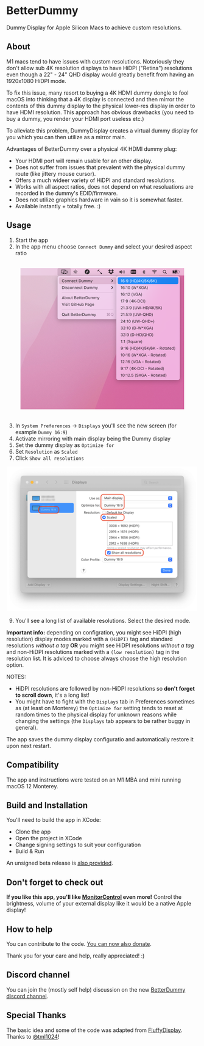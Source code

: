 # BetterDummy

Dummy Display for Apple Silicon Macs to achieve custom resolutions.

## About

M1 macs tend to have issues with custom resolutions. Notoriously they don't allow sub 4K resolution displays to have HiDPI ("Retina") resolutions even though a 22" - 24" QHD display would greatly benefit from having an 1920x1080 HiDPI mode.

To fix this issue, many resort to buying a 4K HDMI dummy dongle to fool macOS into thinking that a 4K display is connected and then mirror the contents of this dummy display to the physical lower-res display in order to have HDMI resolution. This approach has obvious drawbacks (you need to buy a dummy, you render your HDMI port useless etc.)

To alleviate this problem, DummyDisplay creates a virtual dummy display for you which you can then utilize as a mirror main.

Advantages of BetterDummy over a physical 4K HDMI dummy plug:

- Your HDMI port will remain usable for an other display.
- Does not suffer from issues that prevalent with the physical dummy route (like jittery mouse cursor).
- Offers a much wideer variety of HiDPI and standard resolutions.
- Works with all aspect ratios, does not depend on what resoluations are recorded in the dummy's EDID/firmware.
- Does not utilize graphics hardware in vain so it is somewhat faster.
- Available instantly + totally free. :)

## Usage

1. Start the app
1. In the app menu choose `Connect Dummy` and select your desired aspect ratio
<br/>
<div align="center">
<img src=".github/menu.png" width="430"/>
</div>
<br/>
  
3. In `System Preferences` -> `Displays` you'll see the new screen (for example `Dummy 16:9`)
4. Activate mirroring with main display being the Dummy display
5. Set the dummy display as `Optimize for`
6. Set `Resolution` as `Scaled`
7. Click `Show all resolutions`

<div align="center">
<img src=".github/displayprefs.png" width="500"/>
</div>

9. You'll see a long list of available resolutions. Select the desired mode.

**Important info:** depending on configration, you might see HiDPI (high resolution) display modes marked with a `(HiDPI)` tag and standard resolutions _without a tag_ **OR** you might see HiDPI resolutions _without a tag_ and non-HiDPI resolutions marked with a `(low resolution)` tag in the resolution list. It is adviced to choose always choose the high resolution option.

NOTES:

- HiDPI resolutions are followed by non-HiDPI resolutions so **don't forget to scroll down**, it's a long list!
- You might have to fight with the `Displays` tab in Preferences sometimes as (at least on Monterey) the `Optimize for` setting tends to reset at random times to the physical display for unknown reasons while changing the settings (the `Displays` tab appears to be rather buggy in general).

The app saves the dummy display configuratio and automatically restore it upon next restart.

## Compatibility

The app and instructions were tested on an M1 MBA and mini running macOS 12 Monterey.

## Build and Installation

You'll need to build the app in XCode:

- Clone the app
- Open the project in XCode
- Change signing settings to suit your configuration
- Build & Run

An unsigned beta release is [also provided](https://github.com/waydabber/BetterDummy/releases/tag/v1.0.0-beta1).

## Don't forget to check out

**If you like this app, you'll like [MonitorControl](https://monitorcontrol.app) even more!** Control the brightness, volume of your external display like it would be a native Apple display!

## How to help

You can contribute to the code. [You can now also donate](https://opencollective.com/betterdummy/donate).

Thank you for your care and help, really appreciated! :)

## Discord channel

You can join the (mostly self help) discussion on the new [BetterDummy discord channel](https://discord.gg/aKe5yCWXSp).

## Special Thanks

The basic idea and some of the code was adapted from [FluffyDisplay](https://github.com/tml1024/FluffyDisplay). Thanks to [@tml1024](https://github.com/tml1024)!
